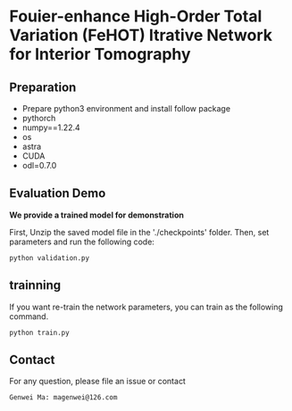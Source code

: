 # Fouier-enhance High-Order Total Variation (FeHOT) Itrative Network for Interior Tomography

## Preparation
* Prepare python3 environment and install follow package
* pythorch
* numpy==1.22.4
* os
* astra
* CUDA
* odl=0.7.0

## Evaluation Demo
**We provide a trained model for demonstration**

First, Unzip the saved model file in the './checkpoints' folder.
Then, set parameters and run the following code:

```Shell
python validation.py
```

## trainning 
If you want re-train the network parameters, you can train as the following command. 
```Shell
python train.py
```

## Contact
For any question, please file an issue or contact
```
Genwei Ma: magenwei@126.com
```

